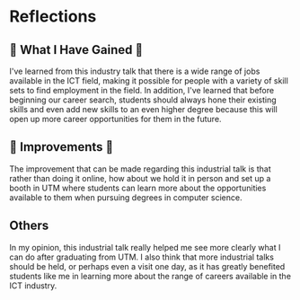 # Reflections

## 📖 What I Have Gained 📖

I've learned from this industry talk that there is a wide range of jobs available in the ICT field, making it possible for people with a variety of skill sets to find employment in the field. In addition, I've learned that before beginning our career search, students should always hone their existing skills and even add new skills to an even higher degree because this will open up more career opportunities for them in the future.


## 🧠 Improvements 🧠

The improvement that can be made regarding this industrial talk is that rather than doing it online, how about we hold it in person and set up a booth in UTM where students can learn more about the opportunities available to them when pursuing degrees in computer science.

## Others

In my opinion, this industrial talk really helped me see more clearly what I can do after graduating from UTM.  I also think that more industrial talks should be held, or perhaps even a visit one day, as it has greatly benefited students like me in learning more about the range of careers available in the ICT industry.
